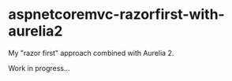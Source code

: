# aspnetcoremvc-razorfirst-with-aurelia2
My "razor first" approach combined with Aurelia 2.

Work in progress...
